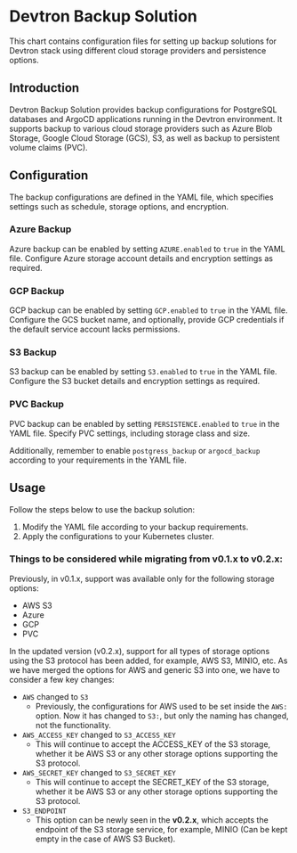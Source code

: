 # Devtron Backup Solution

This chart contains configuration files for setting up backup solutions for Devtron stack using different cloud storage providers and persistence options.

## Introduction

Devtron Backup Solution provides backup configurations for PostgreSQL databases and ArgoCD applications running in the Devtron environment. It supports backup to various cloud storage providers such as Azure Blob Storage, Google Cloud Storage (GCS), S3, as well as backup to persistent volume claims (PVC).

## Configuration

The backup configurations are defined in the YAML file, which specifies settings such as schedule, storage options, and encryption.

### Azure Backup

Azure backup can be enabled by setting `AZURE.enabled` to `true` in the YAML file. Configure Azure storage account details and encryption settings as required.

### GCP Backup

GCP backup can be enabled by setting `GCP.enabled` to `true` in the YAML file. Configure the GCS bucket name, and optionally, provide GCP credentials if the default service account lacks permissions.

### S3 Backup

S3 backup can be enabled by setting `S3.enabled` to `true` in the YAML file. Configure the S3 bucket details and encryption settings as required.

### PVC Backup

PVC backup can be enabled by setting `PERSISTENCE.enabled` to `true` in the YAML file. Specify PVC settings, including storage class and size.

Additionally, remember to enable `postgress_backup` or `argocd_backup` according to your requirements in the YAML file.

## Usage

Follow the steps below to use the backup solution:

1. Modify the YAML file according to your backup requirements.
2. Apply the configurations to your Kubernetes cluster.

### Things to be considered while migrating from v0.1.x to v0.2.x:

Previously, in v0.1.x, support was available only for the following storage options:
- AWS S3
- Azure
- GCP
- PVC

In the updated version (v0.2.x), support for all types of storage options using the S3 protocol has been added, for example, AWS S3, MINIO, etc.
As we have merged the options for AWS and generic S3 into one, we have to consider a few key changes:
- `AWS` changed to `S3`
    - Previously, the configurations for AWS used to be set inside the `AWS:` option. Now it has changed to `S3:`, but only the naming has changed, not the functionality. 
- `AWS_ACCESS_KEY` changed to `S3_ACCESS_KEY`
    - This will continue to accept the ACCESS_KEY of the S3 storage, whether it be AWS S3 or any other storage options supporting the S3 protocol.
- `AWS_SECRET_KEY` changed to `S3_SECRET_KEY`
    - This will continue to accept the SECRET_KEY of the S3 storage, whether it be AWS S3 or any other storage options supporting the S3 protocol.
- `S3_ENDPOINT`
    - This option can be newly seen in the **v0.2.x**, which accepts the endpoint of the S3 storage service, for example, MINIO (Can be kept empty in the case of AWS S3 Bucket).
